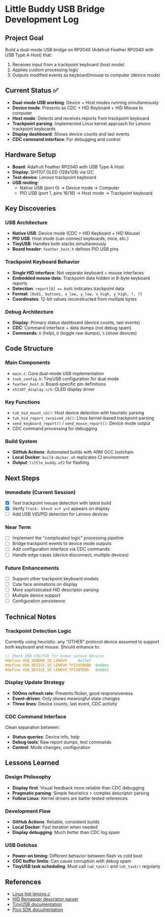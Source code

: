 # Little Buddy USB Bridge Development Log

## Project Goal
Build a dual-mode USB bridge on RP2040 (Adafruit Feather RP2040 with USB Type A Host) that:
1. Receives input from a trackpoint keyboard (host mode)
2. Applies custom processing logic
3. Outputs modified events as keyboard/mouse to computer (device mode)

## Current Status ✅
- **Dual-mode USB working**: Device + Host modes running simultaneously
- **Device mode**: Presents as CDC + HID Keyboard + HID Mouse to computer
- **Host mode**: Detects and receives reports from trackpoint keyboard
- **Trackpoint parsing**: Implemented Linux kernel approach for Lenovo trackpoint keyboards
- **Display dashboard**: Shows device counts and last events
- **CDC command interface**: For debugging and control

## Hardware Setup
- **Board**: Adafruit Feather RP2040 with USB Type A Host
- **Display**: SH1107 OLED (128x128) via I2C
- **Test device**: Lenovo trackpoint keyboard
- **USB routing**: 
  - Native USB (port 0) → Device mode → Computer
  - PIO USB (port 1, pins 16/18) → Host mode → Trackpoint keyboard

## Key Discoveries

### USB Architecture
- **Native USB**: Device mode (CDC + HID Keyboard + HID Mouse)
- **PIO USB**: Host mode (can connect keyboards, mice, etc.)
- **TinyUSB**: Handles both stacks simultaneously
- **Board header**: `feather_host.h` defines PIO USB pins

### Trackpoint Keyboard Behavior
- **Single HID interface**: Not separate keyboard + mouse interfaces
- **Embedded mouse data**: Trackpoint data hidden in 8-byte keyboard reports
- **Detection**: `report[0] == 0x01` indicates trackpoint data
- **Format**: `[0x01, buttons, x_low, y_low, x_high, y_high, ?, ?]`
- **Coordinates**: 12-bit values reconstructed from multiple bytes

### Debug Architecture
- **Display**: Primary status dashboard (device counts, last events)
- **CDC**: Command interface + data dumps (not debug spam)
- **Commands**: `H` (help), `D` (toggle raw dumps), `S` (show devices)

## Code Structure

### Main Components
- `main.c`: Core dual-mode USB implementation
- `tusb_config.h`: TinyUSB configuration for dual mode
- `feather_host.h`: Board-specific pin definitions
- `sh1107_display.c/h`: OLED display driver

### Key Functions
- `tuh_hid_mount_cb()`: Host device detection with heuristic parsing
- `tuh_hid_report_received_cb()`: Linux kernel-based trackpoint parsing
- `send_keyboard_report()` / `send_mouse_report()`: Device mode output
- CDC command processing for debugging

### Build System
- **GitHub Actions**: Automated builds with ARM GCC toolchain
- **Local Docker**: `build-docker.sh` replicates CI environment
- **Output**: `little_buddy.uf2` for flashing

## Next Steps

### Immediate (Current Session)
- [x] Test trackpoint mouse detection with latest build
- [x] Verify `Track: btn=X x=Y y=Z` appears on display
- [ ] Add USB VID/PID detection for Lenovo devices

### Near Term
- [ ] Implement the "complicated logic" processing pipeline
- [ ] Bridge trackpoint events to device mode outputs  
- [ ] Add configuration interface via CDC commands
- [ ] Handle edge cases (device disconnect, multiple devices)

### Future Enhancements
- [ ] Support other trackpoint keyboard models
- [ ] Cute face animations on display
- [ ] More sophisticated HID descriptor parsing
- [ ] Multiple device support
- [ ] Configuration persistence

## Technical Notes

### Trackpoint Detection Logic
Currently using heuristic: any "OTHER" protocol device assumed to support both keyboard and mouse. Should enhance to:

```c
// Check USB VID/PID for known Lenovo devices
#define USB_VENDOR_ID_LENOVO     0x17ef
#define USB_DEVICE_ID_LENOVO_TPIIUSBKBD  0x60ee
#define USB_DEVICE_ID_LENOVO_TPIIBTKBD   0x60e1
```

### Display Update Strategy
- **500ms refresh rate**: Prevents flicker, good responsiveness
- **Event-driven**: Only shows meaningful state changes
- **Three lines**: Device counts, last event, CDC activity

### CDC Command Interface
Clean separation between:
- **Status queries**: Device info, help
- **Debug tools**: Raw report dumps, test commands  
- **Control**: Mode changes, configuration

## Lessons Learned

### Design Philosophy
- **Display first**: Visual feedback more reliable than CDC debugging
- **Pragmatic parsing**: Simple heuristics > complex descriptor parsing
- **Follow Linux**: Kernel drivers are battle-tested references

### Development Flow
- **GitHub Actions**: Reliable, consistent builds
- **Local Docker**: Fast iteration when needed
- **Display debugging**: Much better than CDC log spam

### USB Gotchas
- **Power-on timing**: Different behavior between flash vs cold boot
- **CDC buffer limits**: Can cause corruption with debug spam
- **TinyUSB task scheduling**: Must call `tud_task()` and `tuh_task()` regularly

## References
- [Linux hid-lenovo.c](https://github.com/torvalds/linux/blob/master/drivers/hid/hid-lenovo.c)
- [HID Remapper descriptor parser](https://github.com/jfedor2/hid-remapper/blob/master/firmware/src/descriptor_parser.cc)
- [TinyUSB documentation](https://docs.tinyusb.org/)
- [Pico SDK documentation](https://raspberrypi.github.io/pico-sdk-doxygen/)
